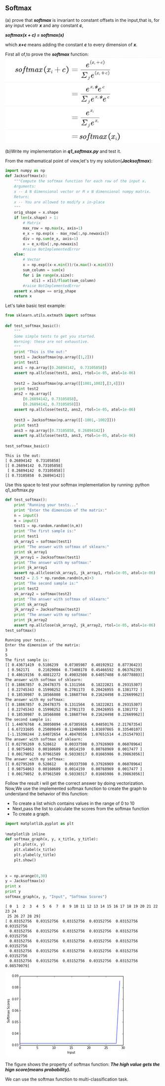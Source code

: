 
## Softmax

(a) prove that ***softmax*** is invariant to constant offsets in the input,that is, for any input vecotr ***x*** and any constant ***c***,

***softmax(x + c) = softmax(x)***

which ***x+c*** means adding the constant ***c*** to every dimension of ***x***.

First all of,to prove the ***softmax*** function:
![](softmax.png)



(b)Write my implementation in ***q1_softmax.py*** and test it.

From the mathematical point of view,let's try my solution(***Jacksoftmax***):


```python
import numpy as np
def Jacksoftmax(x):
    """Compute the softmax function for each row of the input x.
    Arguments:
    x -- A N dimensional vector or M x N dimensional numpy matrix.
    Return:
    x -- You are allowed to modify x in-place
    """
    orig_shape = x.shape
    if len(x.shape) > 1:
        # Matrix
        max_row = np.max(x, axis=1)
        e_x = np.exp(x - max_row[:,np.newaxis])
        div = np.sum(e_x, axis=1)
        x = e_x/div[:,np.newaxis]
        #raise NotImplementedError
    else:
        # Vector
        x = np.exp((x-x.min())/(x.max()-x.min()))
        sum_column = sum(x)
        for i in range(x.size):
            x[i] = x[i]/float(sum_column)
        #raise NotImplementedError
    assert x.shape == orig_shape
    return x
```

Let's take basic test example:


```python
from sklearn.utils.extmath import softmax

def test_softmax_basic():
    """
    Some simple tests to get you started.
    Warning: these are not exhaustive.
    """
    print "This is the out:"
    test1 = Jacksoftmax(np.array([1,2]))
    print test1
    ans1 = np.array([0.26894142,  0.73105858])
    assert np.allclose(test1, ans1, rtol=1e-05, atol=1e-06)

    test2 = Jacksoftmax(np.array([[1001,1002],[3,4]]))
    print test2
    ans2 = np.array([
        [0.26894142, 0.73105858],
        [0.26894142, 0.73105858]])
    assert np.allclose(test2, ans2, rtol=1e-05, atol=1e-06)

    test3 = Jacksoftmax(np.array([[-1001,-1002]]))
    print test3
    ans3 = np.array([0.73105858, 0.26894142])
    assert np.allclose(test3, ans3, rtol=1e-05, atol=1e-06)
    
test_softmax_basic()
```

    This is the out:
    [ 0.26894142  0.73105858]
    [[ 0.26894142  0.73105858]
     [ 0.26894142  0.73105858]]
    [[ 0.73105858  0.26894142]]


Use this space to test your softmax implementation by running:
        python q1_softmax.py
        


```python
def test_softmax():
    print "Running your tests..."
    print "Enter the dimension of the matrix:"
    n = input()
    m = input()
    test1 = np.random.random((n,m))
    print "The first sample is:"
    print test1
    sk_array1 = softmax(test1)
    print "The answer with softmax of sklearn:"
    print sk_array1
    jk_array1 = Jacksoftmax(test1)
    print "The answer with my softmax:"
    print jk_array1
    assert np.allclose(sk_array1, jk_array1, rtol=1e-05, atol=1e-06)
    test2 = 2.5 * np.random.randn(n,m)+3
    print "The second sample is:"
    print test2
    sk_array2 = softmax(test2)
    print "The answer with softmax of sklearn:"
    print sk_array2
    jk_array2 = Jacksoftmax(test2)
    print "The answer with my softmax:"
    print jk_array2
    assert np.allclose(sk_array2, jk_array2, rtol=1e-05, atol=1e-06)
test_softmax()
```

    Running your tests...
    Enter the dimension of the matrix:
    3
    5
    The first sample is:
    [[ 0.43671419  0.5186239   0.07305987  0.40192912  0.87736423]
     [ 0.562171    0.21029004  0.73408178  0.45466592  0.06376239]
     [ 0.48619156  0.48812272  0.49032508  0.64057408  0.68778803]]
    The answer with softmax of sklearn:
    [[ 0.18867857  0.20478375  0.1311564   0.18222821  0.29315307]
     [ 0.22745343  0.15998252  0.2701173   0.20426955  0.1381772 ]
     [ 0.18530987  0.18566808  0.18607744  0.21624498  0.22669962]]
    The answer with my softmax:
    [[ 0.18867857  0.20478375  0.1311564   0.18222821  0.29315307]
     [ 0.22745343  0.15998252  0.2701173   0.20426955  0.1381772 ]
     [ 0.18530987  0.18566808  0.18607744  0.21624498  0.22669962]]
    The second sample is:
    [[ 1.44076768  4.38050894 -0.67305916  4.04850176  2.21767354]
     [ 6.67231605  0.25089849  0.12486089  1.81697865  0.33540107]
     [-1.15398244  2.64072654  4.48470556  1.07651514  4.25154793]]
    The answer with softmax of sklearn:
    [[ 0.02795269  0.528612    0.00337598  0.37926969  0.06078964]
     [ 0.98754063  0.00160609  0.0014159   0.00768969  0.0017477 ]
     [ 0.00179052  0.07961589  0.50330317  0.01665986  0.39863056]]
    The answer with my softmax:
    [[ 0.02795269  0.528612    0.00337598  0.37926969  0.06078964]
     [ 0.98754063  0.00160609  0.0014159   0.00768969  0.0017477 ]
     [ 0.00179052  0.07961589  0.50330317  0.01665986  0.39863056]]


Follow the result i will get the correct answer by doing vectorization.
Now,We use the implemented softmax function to create the graph to understand the behavior of this function:
- To create a list which contains values in the range of 0 to 10
- Next,pass the list to calculate the scores from the softmax function
- To create a graph.


```python
import matplotlib.pyplot as plt

%matplotlib inline
def softmax_graph(x, y, x_title, y_title):
    plt.plot(x, y)
    plt.xlabel(x_title)
    plt.ylabel(y_title)
    plt.show()


x = np.arange(0,30)
y = Jacksoftmax(x)
print x
print y
softmax_graph(x, y, "Input", "Softmax Scores")
```

    [ 0  1  2  3  4  5  6  7  8  9 10 11 12 13 14 15 16 17 18 19 20 21 22 23 24
     25 26 27 28 29]
    [ 0.03152756  0.03152756  0.03152756  0.03152756  0.03152756  0.03152756
      0.03152756  0.03152756  0.03152756  0.03152756  0.03152756  0.03152756
      0.03152756  0.03152756  0.03152756  0.03152756  0.03152756  0.03152756
      0.03152756  0.03152756  0.03152756  0.03152756  0.03152756  0.03152756
      0.03152756  0.03152756  0.03152756  0.03152756  0.03152756  0.08570079]



![png](output_9_1.png)


The figure shows the property of softmax function:
***The high value gets the hign score(means probability).***

We can use the softmax function to multi-classification task.
